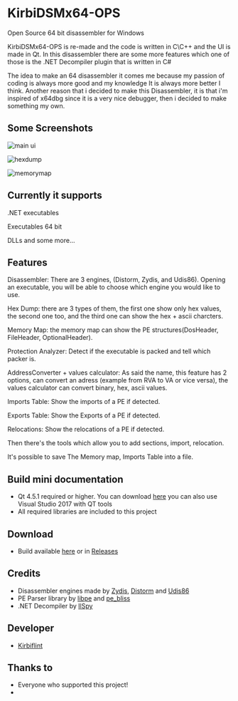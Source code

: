 # KirbiDSMx64-OPS
Open Source 64 bit disassembler for Windows 

KirbiDSMx64-OPS is re-made and the code is written in C\C++ and the UI is made in Qt. In this disassembler there are some more features which one of those is the .NET Decompiler plugin that is written in C#

The idea to make an 64 disassembler it comes me because my passion of coding is always more 
good and my knowledge It is always more better I think. Another reason that i decided to make this Disassembler, 
it is that i'm inspired of x64dbg since it is a very nice debugger, then i decided to make something my own. 

## Some Screenshots

![main ui](https://preview.ibb.co/m8htRp/Kirbi_DSMx64_OPS_screen1.jpg)

![hexdump](https://preview.ibb.co/jLaNmp/Kirbi_DSMx64_OPS_hexdump.jpg)

![memorymap](https://preview.ibb.co/c4tmCU/Kirbi_DSMx64_OPS_memorymap.jpg)


## Currently it supports

.NET executables

Executables 64 bit

DLLs and some more...


## Features

Disassembler: There are 3 engines, (Distorm, Zydis, and Udis86). Opening an executable, you will be able to choose which engine you would like to use.

Hex Dump: there are 3 types of them, the first one show only hex values, the second one too, and the third one can show the hex + ascii charcters.

Memory Map: the memory map can show the PE structures(DosHeader, FileHeader, OptionalHeader).

Protection Analyzer: Detect if the executable is packed and tell which packer is.

AddressConverter + values calculator: As said the name, this feature has 2 options, can convert an adress (example from RVA to VA or vice versa), the values calculator can convert binary, hex, ascii values.

Imports Table: Show the imports of a PE if detected.

Exports Table: Show the Exports of a PE if detected.

Relocations: Show the relocations of a PE if detected.

 

Then there's the tools which allow you to add sections, import, relocation.

It's possible to save The Memory map, Imports Table into a file.


## Build mini documentation

- Qt 4.5.1 required or higher. You can download [here](https://www.qt.io/download) you can also use Visual Studio 2017 with 
QT tools
- All required libraries are included to this project

## Download 

- Build available [here](https://www89.zippyshare.com/v/TMmTAt6Z/file.html) or in [Releases](https://github.com/Kirbiflint50/KirbiDSMx64-OPS/releases)

## Credits

- Disassembler engines made by [Zydis](https://github.com/zyantific/zydis), [Distorm](https://github.com/gdabah/distorm) and [Udis86](https://github.com/vmt/udis86)
- PE Parser library by [libpe](https://github.com/evilsocket/libpe) and [pe_bliss](https://code.google.com/archive/p/portable-executable-library/)
- .NET Decompiler by [IlSpy](https://github.com/icsharpcode/ILSpy)

## Developer

- [Kirbiflint](https://github.com/Kirbiflint50)

## Thanks to

- Everyone who supported this project!
-
